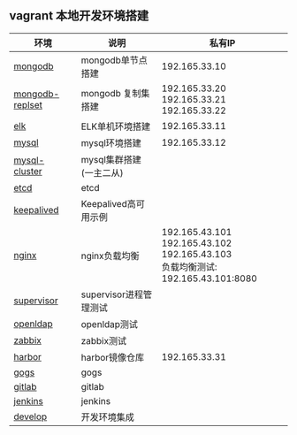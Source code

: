 ## vagrant 本地开发环境搭建

| 环境 | 说明 |私有IP|
|---|---|---|
|[mongodb](./mongodb)|mongodb单节点搭建|192.165.33.10|
|[mongodb-replset](./mongodb-replset)|mongodb 复制集搭建|192.165.33.20 <br/> 192.165.33.21<br/> 192.165.33.22|
|[elk](./elk)|ELK单机环境搭建|192.165.33.11|
|[mysql](./mysql)|mysql环境搭建|192.165.33.12|
|[mysql-cluster](./mysql-cluster)|mysql集群搭建(一主二从)||
|[etcd](./etcd)|etcd||
|[keepalived](./keepalived)|Keepalived高可用示例||
|[nginx](./nginx)|nginx负载均衡|192.165.43.101<br/> 192.165.43.102<br/> 192.165.43.103<br/> 负载均衡测试: 192.165.43.101:8080|
|[supervisor](./supervisor)|supervisor进程管理测试||
|[openldap](./openldap)|openldap测试||
|[zabbix](./zabbix)|zabbix测试||
|[harbor](./harbor)|harbor镜像仓库|192.165.33.31|
|[gogs](./zabbix)|gogs||
|[gitlab](./zabbix)|gitlab||
|[jenkins](./jenkins)|jenkins||
|[develop](./develop)|开发环境集成||

